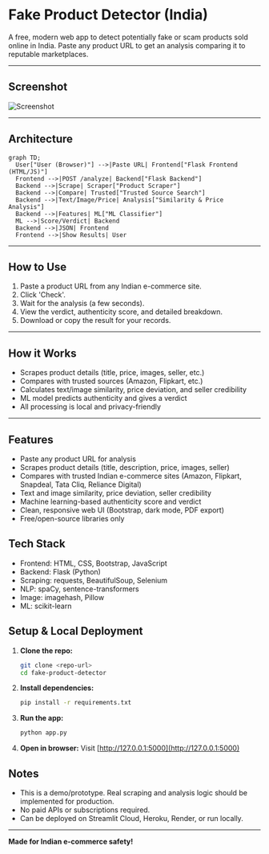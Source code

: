 # Fake Product Detector (India)

A free, modern web app to detect potentially fake or scam products sold online in India. Paste any product URL to get an analysis comparing it to reputable marketplaces.

---

## Screenshot

![Screenshot](static/screenshot.png)

---

## Architecture

```mermaid
graph TD;
  User["User (Browser)"] -->|Paste URL| Frontend["Flask Frontend (HTML/JS)"]
  Frontend -->|POST /analyze| Backend["Flask Backend"]
  Backend -->|Scrape| Scraper["Product Scraper"]
  Backend -->|Compare| Trusted["Trusted Source Search"]
  Backend -->|Text/Image/Price| Analysis["Similarity & Price Analysis"]
  Backend -->|Features| ML["ML Classifier"]
  ML -->|Score/Verdict| Backend
  Backend -->|JSON| Frontend
  Frontend -->|Show Results| User
```

---

## How to Use

1. Paste a product URL from any Indian e-commerce site.
2. Click 'Check'.
3. Wait for the analysis (a few seconds).
4. View the verdict, authenticity score, and detailed breakdown.
5. Download or copy the result for your records.

---

## How it Works

- Scrapes product details (title, price, images, seller, etc.)
- Compares with trusted sources (Amazon, Flipkart, etc.)
- Calculates text/image similarity, price deviation, and seller credibility
- ML model predicts authenticity and gives a verdict
- All processing is local and privacy-friendly

---

## Features
- Paste any product URL for analysis
- Scrapes product details (title, description, price, images, seller)
- Compares with trusted Indian e-commerce sites (Amazon, Flipkart, Snapdeal, Tata Cliq, Reliance Digital)
- Text and image similarity, price deviation, seller credibility
- Machine learning-based authenticity score and verdict
- Clean, responsive web UI (Bootstrap, dark mode, PDF export)
- Free/open-source libraries only

## Tech Stack
- Frontend: HTML, CSS, Bootstrap, JavaScript
- Backend: Flask (Python)
- Scraping: requests, BeautifulSoup, Selenium
- NLP: spaCy, sentence-transformers
- Image: imagehash, Pillow
- ML: scikit-learn

## Setup & Local Deployment

1. **Clone the repo:**
   ```bash
   git clone <repo-url>
   cd fake-product-detector
   ```
2. **Install dependencies:**
   ```bash
   pip install -r requirements.txt
   ```
3. **Run the app:**
   ```bash
   python app.py
   ```
4. **Open in browser:**
   Visit [http://127.0.0.1:5000](http://127.0.0.1:5000)

## Notes
- This is a demo/prototype. Real scraping and analysis logic should be implemented for production.
- No paid APIs or subscriptions required.
- Can be deployed on Streamlit Cloud, Heroku, Render, or run locally.

---

**Made for Indian e-commerce safety!** 